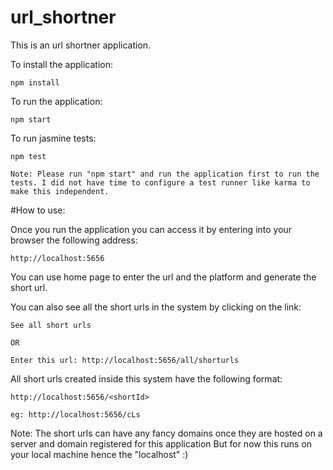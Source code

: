 # url_shortner
This is an url shortner application.

To install the application:

```
npm install
```

To run the application:

```
npm start
```

To run jasmine tests:

```
npm test

Note: Please run "npm start" and run the application first to run the tests. I did not have time to configure a test runner like karma to make this independent. 
```

#How to use:

Once you run the application you can access it by entering into your browser the following address:

```
http://localhost:5656
```
You can use home page to enter the url and the platform and generate the short url.

You can also see all the short urls in the system by clicking on the link:

```
See all short urls

OR 

Enter this url: http://localhost:5656/all/shorturls
```

All short urls created inside this system have the following format:

```
http://localhost:5656/<shortId>

eg: http://localhost:5656/cLs
```
Note: The short urls can have any fancy domains once they are hosted on a server and domain registered for this application
But for now this runs on your local machine hence the "localhost" :)

